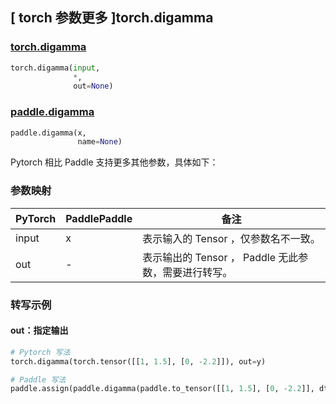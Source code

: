 ## [ torch 参数更多 ]torch.digamma
### [torch.digamma](https://pytorch.org/docs/stable/generated/torch.digamma.html?highlight=torch+digamma#torch.digamma)
```python
torch.digamma(input,
              *,
              out=None)
```

### [paddle.digamma](https://www.paddlepaddle.org.cn/documentation/docs/zh/api/paddle/digamma_cn.html)
```python
paddle.digamma(x,
               name=None)
```

Pytorch 相比 Paddle 支持更多其他参数，具体如下：
### 参数映射
| PyTorch       | PaddlePaddle | 备注                                                   |
| ------------- | ------------ | ------------------------------------------------------ |
|  input  |  x  | 表示输入的 Tensor ，仅参数名不一致。  |
|  out  | -  | 表示输出的 Tensor ， Paddle 无此参数，需要进行转写。    |

### 转写示例
#### out：指定输出
```python
# Pytorch 写法
torch.digamma(torch.tensor([[1, 1.5], [0, -2.2]]), out=y)

# Paddle 写法
paddle.assign(paddle.digamma(paddle.to_tensor([[1, 1.5], [0, -2.2]], dtype='float32')), y)
```
